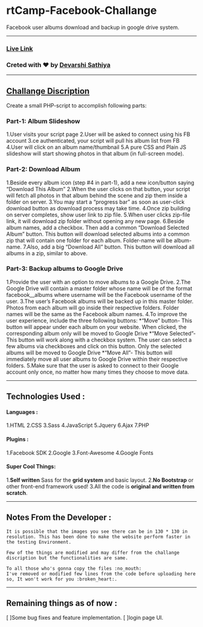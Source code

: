 # rtCamp-Facebook-Challange
Facebook user albums download and backup in google drive system.

-----

### [Live Link](www.test.com)

### Creted with :heart: by [Devarshi Sathiya](https://www.devarshi.xyz)

----

## [Challange Discription](https://careers.rtcamp.com/web-engineer/assignments/#facebook-challenge)
Create a small PHP-script to accomplish following parts:

### Part-1: Album Slideshow
1.User visits your script page
2.User will be asked to connect using his FB account
3.ce authenticated, your script will pull his album list from FB
4.User will click on an album name/thumbnail
5.A pure CSS and Plain JS slideshow will start showing photos in that album (in full-screen mode).

### Part-2: Download Album
1.Beside every album icon (step #4 in part-1), add a new icon/button saying “Download This Album”
2.When the user clicks on that button, your script will fetch all photos in that album behind the scene and zip them inside a folder on server.
3.You may start a “progress bar” as soon as user-click download button as download process may take time.
4.Once zip building on server completes, show user link to zip file.
5.When user clicks zip-file link, it will download zip folder without opening any new page.
6.Beside album names, add a checkbox. Then add a common “Download Selected Album” button. This button will download selected albums into a common zip that will contain one folder for each album. Folder-name will be album-name.
7.Also, add a big “Download All” button. This button will download all albums in a zip, similar to above.

### Part-3: Backup albums to Google Drive
1.Provide the user with an option to move albums to a Google Drive.
2.The Google Drive will contain a master folder whose name will be of the format facebook_<username>_albums where username will be the Facebook username of the user.
3.The user’s Facebook albums will be backed up in this master folder. Photos from each album will go inside their respective folders. Folder names will be the same as the Facebook album names.
4.To improve the user experience, include the three following buttons:
*“Move” button- This button will appear under each album on your website. When clicked, the corresponding album only will be moved to Google Drive
*“Move Selected”- This button will work along with a checkbox system. The user can select a few albums via checkboxes and click on this button. Only the selected albums will be moved to Google Drive
*“Move All”- This button will immediately move all user albums to Google Drive within their respective folders.
5.Make sure that the user is asked to connect to their Google account only once, no matter how many times they choose to move data.

---  

## Technologies Used :

#### Languages :
1.HTML
2.CSS
3.Sass
4.JavaScript
5.Jquery
6.Ajax
7.PHP

#### Plugins :
1.Facebook SDK
2.Google
3.Font-Awesome
4.Google Fonts

#### Super Cool Things:
1.**Self written** Sass for the **grid system** and basic layout.
2.**No Bootstrap** or other front-end framework used!
3.All the code is **original and written from scratch**.

----  

## Notes From the Developer :
```
It is possible that the images you see there can be in 130 * 130 in resolution. This has been done to make the website perform faster in the testing Environment.

Few of the things are modified and may differ from the challange discription but the functionalities are same.

To all those who's gonna copy the files :no_mouth:
I've removed or modified few lines from the code before uploading here so, It won't work for you :broken_heart:. 
```
----

## Remaining things as of now :
[ ]Some bug fixes and feature implementation.
[ ]login page UI.


